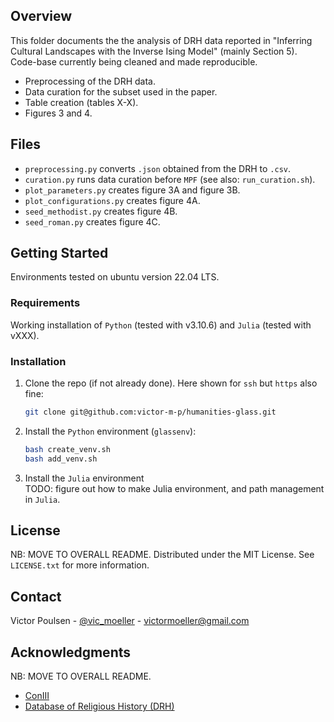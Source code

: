 <!-- TABLE OF CONTENTS -->
## Overview
This folder documents the the analysis of DRH data reported in "Inferring Cultural Landscapes with the Inverse Ising Model" (mainly Section 5). Code-base currently being cleaned and made reproducible. 

* Preprocessing of the DRH data. 
* Data curation for the subset used in the paper. 
* Table creation (tables X-X). 
* Figures 3 and 4. 


<!-- ABOUT THE PROJECT -->
## Files

* ```preprocessing.py``` converts ```.json``` obtained from the DRH to ```.csv```.
* ```curation.py``` runs data curation before ```MPF``` (see also: ```run_curation.sh```).
* ```plot_parameters.py``` creates figure 3A and figure 3B. 
* ```plot_configurations.py``` creates figure 4A.
* ```seed_methodist.py``` creates figure 4B. 
* ```seed_roman.py``` creates figure 4C.


<!-- GETTING STARTED -->
## Getting Started

Environments tested on ubuntu version 22.04 LTS. 

### Requirements 

Working installation of ```Python``` (tested with v3.10.6) and ```Julia``` (tested with vXXX).

### Installation


1. Clone the repo (if not already done). Here shown for ```ssh``` but ```https``` also fine:
    ```sh
    git clone git@github.com:victor-m-p/humanities-glass.git
    ```

2. Install the ```Python``` environment (```glassenv```):
    ```sh
    bash create_venv.sh
    bash add_venv.sh
    ```

3. Install the ```Julia``` environment  
TODO: figure out how to make Julia environment, and path management in ```Julia```. 

<!-- USAGE EXAMPLES -->
## 

<!-- LICENSE -->
## License
NB: MOVE TO OVERALL README. 
Distributed under the MIT License. See `LICENSE.txt` for more information.


<!-- CONTACT -->
## Contact

Victor Poulsen - [@vic_moeller](https://twitter.com/vic_moeller) - victormoeller@gmail.com

<!-- ACKNOWLEDGMENTS -->
## Acknowledgments
NB: MOVE TO OVERALL README. 

* [ConIII](https://github.com/eltrompetero/coniii)
* [Database of Religious History (DRH)](https://religiondatabase.org/landing/)